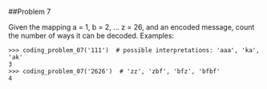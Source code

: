 ##Problem 7

Given the mapping a = 1, b = 2, ... z = 26, and an encoded message, count the number of ways it can be decoded.
Examples:

    >>> coding_problem_07('111')  # possible interpretations: 'aaa', 'ka', 'ak'
    3
    >>> coding_problem_07('2626')  # 'zz', 'zbf', 'bfz', 'bfbf'
    4